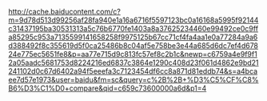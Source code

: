 http://cache.baiducontent.com/c?m=9d78d513d99256af28fa940e1a16a6716f5597123bc0a16168a5995f92144c31437195ba30531313a5c76b6770fe1403a8a37625234460e99492ce0c9ffa85295c953a7135599141658258f9975125b67cc71cf4fa4aa1e0a77284a9a6d388492f8c355619d5f0ca25486b8c04af5e758be3e44a685d6dc7ef4d67824e775ec5651fe8&p=aa77e715d9c813fc57ef8c2b1c&newp=c6759a4e9f9f12a05aadc5681753d8224216ed6837c3864e1290c408d23f061d4862e9bd21241102d0c67d6402a94f5eeefa3c7123454df6cc8a871d81eddb74&s=a4bcaee7d57e1973&user=baidu&fm=sc&query=c%2B%2B+%D3%C5%CF%C8%B6%D3%C1%D0+compare&qid=c659c73600000a6d&p1=4
